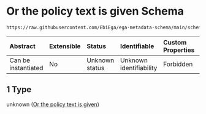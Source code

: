 # Or the policy text is given Schema

```txt
https://raw.githubusercontent.com/EbiEga/ega-metadata-schema/main/schemas/EGA.policy.json#/properties/policyDescriptor/anyOf/1
```



| Abstract            | Extensible | Status         | Identifiable            | Custom Properties | Additional Properties | Access Restrictions | Defined In                                                                   |
| :------------------ | :--------- | :------------- | :---------------------- | :---------------- | :-------------------- | :------------------ | :--------------------------------------------------------------------------- |
| Can be instantiated | No         | Unknown status | Unknown identifiability | Forbidden         | Allowed               | none                | [EGA.policy.json\*](../../../schemas/EGA.policy.json "open original schema") |

## 1 Type

unknown ([Or the policy text is given](ega-16-properties-policy-descriptor-anyof-or-the-policy-text-is-given.md))
